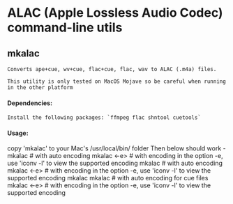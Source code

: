 # ALAC (Apple Lossless Audio Codec) command-line utils

## mkalac

	Converts ape+cue, wv+cue, flac+cue, flac, wav to ALAC (.m4a) files.

	This utility is only tested on MacOS Mojave so be careful when running in the other platform

#### Dependencies:
	Install the following packages: `ffmpeg flac shntool cuetools`

#### Usage:
copy 'mkalac' to your Mac's /usr/local⁩/⁨bin/ folder⁩
Then below should work - 
	mkalac  <cuefile>                     # with auto encoding
	mkalac  <cuefile> <-e> <encoding>     # with encoding in the option -e, use 'iconv -l' to view the supported encoding
	mkalac  <wavfile>                     # with auto encoding
	mkalac  <wavfile> <-e> <encoding>     # with encoding in the option -e, use 'iconv -l' to view the supported encoding
	mkalac  <flacfile>
	mkalac  <directory>                   # with auto encoding for cue files
	mkalac  <directory> <-e> <encoding>   # with encoding in the option -e, use 'iconv -l' to view the supported encoding
